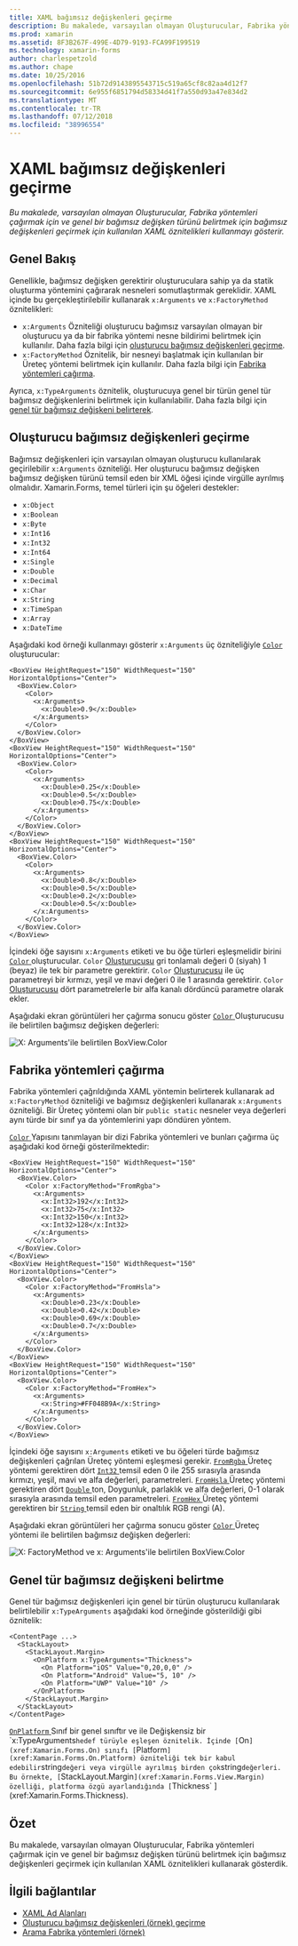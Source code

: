 ```yaml
---
title: XAML bağımsız değişkenleri geçirme
description: Bu makalede, varsayılan olmayan Oluşturucular, Fabrika yöntemleri çağırmak için ve genel bir bağımsız değişken türünü belirtmek için bağımsız değişkenleri geçirmek için kullanılan XAML öznitelikleri kullanmayı gösterir.
ms.prod: xamarin
ms.assetid: 8F3B267F-499E-4D79-9193-FCA99F199519
ms.technology: xamarin-forms
author: charlespetzold
ms.author: chape
ms.date: 10/25/2016
ms.openlocfilehash: 51b72d9143895543715c519a65cf8c82aa4d12f7
ms.sourcegitcommit: 6e955f6851794d58334d41f7a550d93a47e834d2
ms.translationtype: MT
ms.contentlocale: tr-TR
ms.lasthandoff: 07/12/2018
ms.locfileid: "38996554"
---
```

# <a name="passing-arguments-in-xaml"></a>XAML bağımsız değişkenleri geçirme

_Bu makalede, varsayılan olmayan Oluşturucular, Fabrika yöntemleri çağırmak için ve genel bir bağımsız değişken türünü belirtmek için bağımsız değişkenleri geçirmek için kullanılan XAML öznitelikleri kullanmayı gösterir._

## <a name="overview"></a>Genel Bakış

Genellikle, bağımsız değişken gerektirir oluşturuculara sahip ya da statik oluşturma yöntemini çağırarak nesneleri somutlaştırmak gereklidir. XAML içinde bu gerçekleştirilebilir kullanarak `x:Arguments` ve `x:FactoryMethod` öznitelikleri:

- `x:Arguments` Özniteliği oluşturucu bağımsız varsayılan olmayan bir oluşturucu ya da bir fabrika yöntemi nesne bildirimi belirtmek için kullanılır. Daha fazla bilgi için [oluşturucu bağımsız değişkenleri geçirme](#constructor_arguments).
- `x:FactoryMethod` Öznitelik, bir nesneyi başlatmak için kullanılan bir Üreteç yöntemi belirtmek için kullanılır. Daha fazla bilgi için [Fabrika yöntemleri çağırma](#factory_methods).

Ayrıca, `x:TypeArguments` öznitelik, oluşturucuya genel bir türün genel tür bağımsız değişkenlerini belirtmek için kullanılabilir. Daha fazla bilgi için [genel tür bağımsız değişkeni belirterek](#generic_type_arguments).

<a name="constructor_arguments" />

## <a name="passing-constructor-arguments"></a>Oluşturucu bağımsız değişkenleri geçirme

Bağımsız değişkenleri için varsayılan olmayan oluşturucu kullanılarak geçirilebilir `x:Arguments` özniteliği. Her oluşturucu bağımsız değişken bağımsız değişken türünü temsil eden bir XML öğesi içinde virgülle ayrılmış olmalıdır. Xamarin.Forms, temel türleri için şu öğeleri destekler:

- `x:Object`
- `x:Boolean`
- `x:Byte`
- `x:Int16`
- `x:Int32`
- `x:Int64`
- `x:Single`
- `x:Double`
- `x:Decimal`
- `x:Char`
- `x:String`
- `x:TimeSpan`
- `x:Array`
- `x:DateTime`

Aşağıdaki kod örneği kullanmayı gösterir `x:Arguments` üç özniteliğiyle [ `Color` ](xref:Xamarin.Forms.Color) oluşturucular:

```xaml
<BoxView HeightRequest="150" WidthRequest="150" HorizontalOptions="Center">
  <BoxView.Color>
    <Color>
      <x:Arguments>
        <x:Double>0.9</x:Double>
      </x:Arguments>
    </Color>
  </BoxView.Color>
</BoxView>
<BoxView HeightRequest="150" WidthRequest="150" HorizontalOptions="Center">
  <BoxView.Color>
    <Color>
      <x:Arguments>
        <x:Double>0.25</x:Double>
        <x:Double>0.5</x:Double>
        <x:Double>0.75</x:Double>
      </x:Arguments>
    </Color>
  </BoxView.Color>
</BoxView>
<BoxView HeightRequest="150" WidthRequest="150" HorizontalOptions="Center">
  <BoxView.Color>
    <Color>
      <x:Arguments>
        <x:Double>0.8</x:Double>
        <x:Double>0.5</x:Double>
        <x:Double>0.2</x:Double>
        <x:Double>0.5</x:Double>
      </x:Arguments>
    </Color>
  </BoxView.Color>
</BoxView>
```

İçindeki öğe sayısını `x:Arguments` etiketi ve bu öğe türleri eşleşmelidir birini [ `Color` ](xref:Xamarin.Forms.Color) oluşturucular. `Color` [Oluşturucusu](xref:Xamarin.Forms.Color.%23ctor(System.Double)) gri tonlamalı değeri 0 (siyah) 1 (beyaz) ile tek bir parametre gerektirir. `Color` [Oluşturucusu](xref:Xamarin.Forms.Color.%23ctor(System.Double,System.Double,System.Double)) ile üç parametreyi bir kırmızı, yeşil ve mavi değeri 0 ile 1 arasında gerektirir. `Color` [Oluşturucusu](xref:Xamarin.Forms.Color.%23ctor(System.Double,System.Double,System.Double,System.Double)) dört parametrelerle bir alfa kanalı dördüncü parametre olarak ekler.

Aşağıdaki ekran görüntüleri her çağırma sonucu göster [ `Color` ](xref:Xamarin.Forms.Color) Oluşturucusu ile belirtilen bağımsız değişken değerleri:

![](passing-arguments-images/passing-arguments.png "X: Arguments'ile belirtilen BoxView.Color")

<a name="factory_methods" />

## <a name="calling-factory-methods"></a>Fabrika yöntemleri çağırma

Fabrika yöntemleri çağrıldığında XAML yöntemin belirterek kullanarak ad `x:FactoryMethod` özniteliği ve bağımsız değişkenleri kullanarak `x:Arguments` özniteliği. Bir Üreteç yöntemi olan bir `public static` nesneler veya değerleri aynı türde bir sınıf ya da yöntemlerini yapı döndüren yöntem.

[ `Color` ](xref:Xamarin.Forms.Color) Yapısını tanımlayan bir dizi Fabrika yöntemleri ve bunları çağırma üç aşağıdaki kod örneği gösterilmektedir:

```xaml
<BoxView HeightRequest="150" WidthRequest="150" HorizontalOptions="Center">
  <BoxView.Color>
    <Color x:FactoryMethod="FromRgba">
      <x:Arguments>
        <x:Int32>192</x:Int32>
        <x:Int32>75</x:Int32>
        <x:Int32>150</x:Int32>                        
        <x:Int32>128</x:Int32>
      </x:Arguments>
    </Color>
  </BoxView.Color>
</BoxView>
<BoxView HeightRequest="150" WidthRequest="150" HorizontalOptions="Center">
  <BoxView.Color>
    <Color x:FactoryMethod="FromHsla">
      <x:Arguments>
        <x:Double>0.23</x:Double>
        <x:Double>0.42</x:Double>
        <x:Double>0.69</x:Double>
        <x:Double>0.7</x:Double>
      </x:Arguments>
    </Color>
  </BoxView.Color>
</BoxView>
<BoxView HeightRequest="150" WidthRequest="150" HorizontalOptions="Center">
  <BoxView.Color>
    <Color x:FactoryMethod="FromHex">
      <x:Arguments>
        <x:String>#FF048B9A</x:String>
      </x:Arguments>
    </Color>
  </BoxView.Color>
</BoxView>
```

İçindeki öğe sayısını `x:Arguments` etiketi ve bu öğeleri türde bağımsız değişkenleri çağrılan Üreteç yöntemi eşleşmesi gerekir. [ `FromRgba` ](xref:Xamarin.Forms.Color.FromRgba(System.Int32,System.Int32,System.Int32,System.Int32)) Üreteç yöntemi gerektiren dört [ `Int32` ](https://docs.microsoft.com/dotnet/api/system.int32) temsil eden 0 ile 255 sırasıyla arasında kırmızı, yeşil, mavi ve alfa değerleri, parametreleri. [ `FromHsla` ](xref:Xamarin.Forms.Color.FromHsla(System.Double,System.Double,System.Double,System.Double)) Üreteç yöntemi gerektiren dört [ `Double` ](https://docs.microsoft.com/dotnet/api/system.double) ton, Doygunluk, parlaklık ve alfa değerleri, 0-1 olarak sırasıyla arasında temsil eden parametreleri. [ `FromHex` ](xref:Xamarin.Forms.Color.FromHex(System.String)) Üreteç yöntemi gerektiren bir [ `String` ](https://docs.microsoft.com/dotnet/api/system.string) temsil eden bir onaltılık RGB rengi (A).

Aşağıdaki ekran görüntüleri her çağırma sonucu göster [ `Color` ](xref:Xamarin.Forms.Color) Üreteç yöntemi ile belirtilen bağımsız değişken değerleri:

![](passing-arguments-images/factory-methods.png "X: FactoryMethod ve x: Arguments'ile belirtilen BoxView.Color")

<a name="generic_type_arguments" />

## <a name="specifying-a-generic-type-argument"></a>Genel tür bağımsız değişkeni belirtme

Genel tür bağımsız değişkenleri için genel bir türün oluşturucu kullanılarak belirtilebilir `x:TypeArguments` aşağıdaki kod örneğinde gösterildiği gibi öznitelik:

```xaml
<ContentPage ...>
  <StackLayout>
    <StackLayout.Margin>
      <OnPlatform x:TypeArguments="Thickness">
        <On Platform="iOS" Value="0,20,0,0" />
        <On Platform="Android" Value="5, 10" />
        <On Platform="UWP" Value="10" />
      </OnPlatform>
    </StackLayout.Margin>
  </StackLayout>
</ContentPage>
```

[ `OnPlatform` ](xref:Xamarin.Forms.OnPlatform`1) Sınıf bir genel sınıftır ve ile Değişkensiz bir `x:TypeArguments` hedef türüyle eşleşen öznitelik. İçinde [ `On` ](xref:Xamarin.Forms.On) sınıfı [ `Platform` ](xref:Xamarin.Forms.On.Platform) özniteliği tek bir kabul edebilir `string` değeri veya virgülle ayrılmış birden çok `string` değerleri. Bu örnekte, [ `StackLayout.Margin` ](xref:Xamarin.Forms.View.Margin) özelliği, platforma özgü ayarlandığında [ `Thickness` ](xref:Xamarin.Forms.Thickness).

## <a name="summary"></a>Özet

Bu makalede, varsayılan olmayan Oluşturucular, Fabrika yöntemleri çağırmak için ve genel bir bağımsız değişken türünü belirtmek için bağımsız değişkenleri geçirmek için kullanılan XAML öznitelikleri kullanarak gösterdik.


## <a name="related-links"></a>İlgili bağlantılar

- [XAML Ad Alanları](~/xamarin-forms/xaml/namespaces.md)
- [Oluşturucu bağımsız değişkenleri (örnek) geçirme](https://developer.xamarin.com/samples/xamarin-forms/xaml/passingconstructorarguments/)
- [Arama Fabrika yöntemleri (örnek)](https://developer.xamarin.com/samples/xamarin-forms/xaml/callingfactorymethods/)

